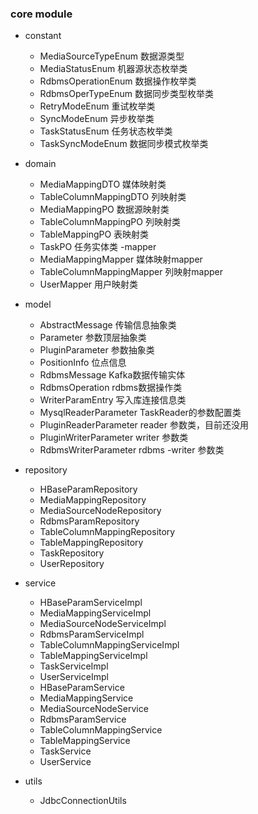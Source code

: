 ### core module
- constant 
    - MediaSourceTypeEnum       数据源类型
    - MediaStatusEnum           机器源状态枚举类
    - RdbmsOperationEnum        数据操作枚举类
    - RdbmsOperTypeEnum         数据同步类型枚举类
    - RetryModeEnum             重试枚举类
    - SyncModeEnum              异步枚举类
    - TaskStatusEnum            任务状态枚举类
    - TaskSyncModeEnum          数据同步模式枚举类
- domain 
    - MediaMappingDTO           媒体映射类
    - TableColumnMappingDTO     列映射类
    - MediaMappingPO            数据源映射类
    - TableColumnMappingPO      列映射类
    - TableMappingPO            表映射类
    - TaskPO                    任务实体类
-mapper
    - MediaMappingMapper        媒体映射mapper
    - TableColumnMappingMapper  列映射mapper
    - UserMapper                用户映射类
    
- model
    - AbstractMessage           传输信息抽象类
    - Parameter                 参数顶层抽象类
    - PluginParameter           参数抽象类
    - PositionInfo              位点信息
    - RdbmsMessage              Kafka数据传输实体
    - RdbmsOperation            rdbms数据操作类
    - WriterParamEntry          写入库连接信息类
    - MysqlReaderParameter      TaskReader的参数配置类
    - PluginReaderParameter     reader 参数类，目前还没用
    - PluginWriterParameter     writer 参数类
    - RdbmsWriterParameter      rdbms -writer 参数类

- repository 
    - HBaseParamRepository
    - MediaMappingRepository
    - MediaSourceNodeRepository
    - RdbmsParamRepository
    - TableColumnMappingRepository
    - TableMappingRepository
    - TaskRepository
    - UserRepository

- service
    - HBaseParamServiceImpl
    - MediaMappingServiceImpl   
    - MediaSourceNodeServiceImpl
    - RdbmsParamServiceImpl
    - TableColumnMappingServiceImpl
    - TableMappingServiceImpl
    - TaskServiceImpl
    - UserServiceImpl
    - HBaseParamService
    - MediaMappingService
    - MediaSourceNodeService
    - RdbmsParamService
    - TableColumnMappingService
    - TableMappingService
    - TaskService
    - UserService

- utils 
    - JdbcConnectionUtils